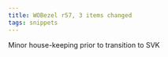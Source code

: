 ```yaml
---
title: WOBezel r57, 3 items changed
tags: snippets
---
```


Minor house-keeping prior to transition to SVK
